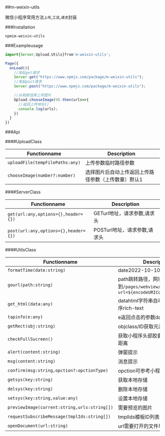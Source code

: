 ##m-weixin-utils

微信小程序常用方法`上传`,`工具`,`请求`封装

###Installation
```cmd
npmim-weixin-utils
```
###Exampleusage
```js
import{Server,Upload,Utils}from'm-weixin-utils';

Page({
  onLoad(){
    //发起get请求
    Server.get("https://www.npmjs.com/package/m-weixin-utils");
    //发起post请求
    Server.post("https://www.npmjs.com/package/m-weixin-utils");

    //从相册选择上传图片
    Upload.chooseImage(9).then(urls=>{
      //返回上传地址[]
      console.log(urls);
    })
  }
})
```


###Api

####UploadClass

|Functionname|Description|
|-------------|------------------------------|
|`uploadFile(tempFilePaths:any)`|上传参数临时路径参数|
|`chooseImage(number?:number)`|选择图片后自动上传返回上传路径参数（上传数量）默认1|



####ServerClass

|Functionname|Description|
|-------------|------------------------------|
|`get(url:any,options={},header={})`|GETurl地址，请求参数,请求头|
|`post(url:any,options={},header={})`|POSTurl地址，请求参数,请求头|


####UtilsClass

|Functionname|Description|
|-------------|------------------------------|
|`formatTime(date:string)`|date2022-10-10/2022/10/10|
|`gourl(path:string)`|path跳转路径，网址会自动跳转到`/pages/webview/index?url=${encodeURIComponent(path)}`|
|`get_html(data:any)`|datahtml字符串自动适配微信小程序rich-text|
|`tapinfo(e:any)`|e返回点击的参数data-id|
|`getRect(obj:string)`|objclass/ID获取元素信息DOM|
|`checkFullSucreen()`|获取小程序头部胶囊按钮与顶部的距离|
|`alert(content:string)`|弹窗提示|
|`msg(content:string)`|消息提示|
|`confirm(msg:string,opction?:opctionType)`|opction可参考小程序官方文档|
|`getsys(key:string)`|获取本地存储|
|`delsys(key:string)`|删除本地存储|
|`setsys(key:string,value:any)`|设置本地存储|
|`previewImage(current:string,urls:string[])`|需要预览的图片|
|`requestSubscribeMessage(tmplIds:string[])`|tmplIds模板ID列表|
|`openDocument(url:string)`|url需要打开的文件地址|
